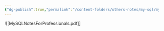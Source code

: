 ```yaml
---
{"dg-publish":true,"permalink":"/content-folders/others-notes/my-sql/my-sql-notes-for-professionals/","title":"MySQLNotesForProfessionals.pdf"}
---
```



![[MySQLNotesForProfessionals.pdf]]
